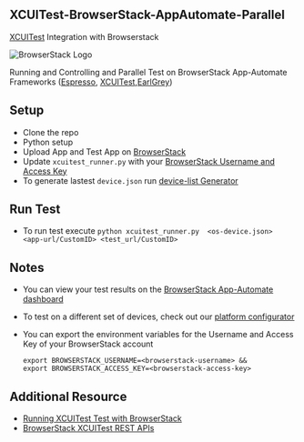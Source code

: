 ## XCUITest-BrowserStack-AppAutomate-Parallel

[XCUITest](https://developer.apple.com/documentation/xctest) Integration with Browserstack

![BrowserStack Logo](https://d98b8t1nnulk5.cloudfront.net/production/images/layout/logo-header.png?1469004780)

Running and Controlling and Parallel Test on BrowserStack App-Automate Frameworks ([Espresso](https://github.com/RathilVasani/Bstack-AppAutomate-Parallel/tree/master/espresso), [XCUITest](https://github.com/RathilVasani/Bstack-AppAutomate-Parallel/tree/master/xcuitest),[EarlGrey](https://github.com/RathilVasani/Bstack-AppAutomate-Parallel/tree/master/earlgrey))

## Setup

- Clone the repo
- Python setup
- Upload App and Test App on [BrowserStack](https://www.browserstack.com/app-automate/rest-api?framework=xcuitest)
- Update `xcuitest_runner.py` with your [BrowserStack Username and Access Key](https://www.browserstack.com/accounts/settings)
- To generate lastest `device.json` run [device-list Generator](https://github.com/RathilVasani/Bstack-AppAutomate-Parallel)

## Run Test

- To run test  execute `python xcuitest_runner.py  <os-device.json> <app-url/CustomID> <test_url/CustomID>`

## Notes
* You can view your test results on the [BrowserStack App-Automate dashboard](https://app-automate.browserstack.com/)
* To test on a different set of devices, check out our [platform configurator](https://www.browserstack.com/list-of-browsers-and-platforms/app_automate)
* You can export the environment variables for the Username and Access Key of your BrowserStack account

  ```
  export BROWSERSTACK_USERNAME=<browserstack-username> &&
  export BROWSERSTACK_ACCESS_KEY=<browserstack-access-key>
  ```

## Additional Resource
- [Running XCUITest Test with BrowserStack](https://www.browserstack.com/app-automate/xcuitest/get-started)
- [BrowserStack XCUITest REST APIs](https://www.browserstack.com/app-automate/rest-api?framework=xcuitest)
